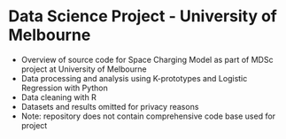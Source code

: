# Data Science Project - University of Melbourne 

* Overview of source code for Space Charging Model as part of MDSc project at University of Melbourne
* Data processing and analysis using K-prototypes and Logistic Regression with Python
* Data cleaning with R
* Datasets and results omitted for privacy reasons
* Note: repository does not contain comprehensive code base used for project

  

